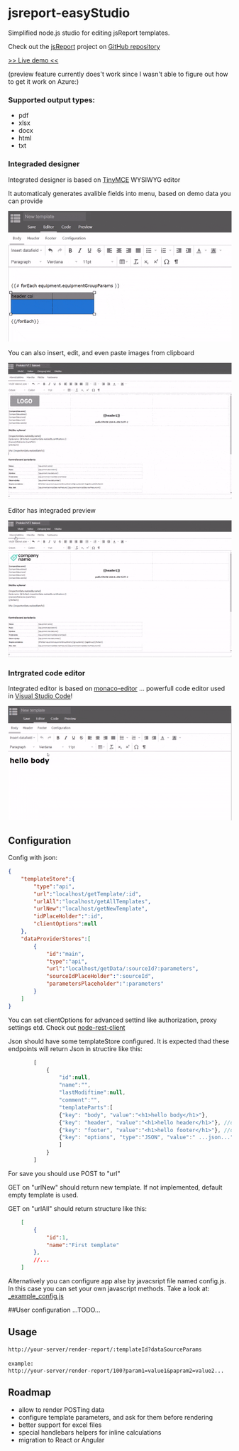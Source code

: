 # jsreport-easyStudio

Simplified node.js studio for editing jsReport templates.

Check out the [jsReport](https://github.com/jsreport) project on [GitHub repository](https://jsreport.net)

[>> Live demo <<](https://jsreport-easystudio.azurewebsites.net/new)

(preview feature currently does't work since I wasn't able to figure out how to get it work on Azure:)

### Supported output types:
- pdf
- xlsx
- docx
- html
- txt

### Integraded designer
Integrated designer is based on [TinyMCE](http://tinymce.com/) WYSIWYG editor 

It automaticaly generates avalible fields into menu, based on demo data you can provide

![Datafields](/Docs/easyStudio_insertField.gif)

You can also insert, edit, and even paste images from clipboard

![Copy&Paste](/Docs/easyStudio_Images.gif)

Editor has integraded preview

![Preview](/Docs/easyStudio_editPreview.gif)

### Intrgrated code editor
Integrated editor is based on [monaco-editor](https://github.com/Microsoft/monaco-editor) ... powerfull code editor used in [Visual Studio Code](https://code.visualstudio.com)!

![Copy&Paste](/Docs/easyStudio_codeEditor.gif)


## Configuration

Config with json:
```json
{
    "templateStore":{ 
        "type":"api",
        "url":"localhost/getTemplate/:id",
        "urlAll":"localhost/getAllTemplates",
        "urlNew":"localhost/getNewTemplate",
        "idPlaceHolder":":id",
        "clientOptions":null
    },
    "dataProviderStores":[
        {
            "id":"main",
            "type":"api",
            "url":"localhost/getData/:sourceId?:parameters",
            "sourceIdPlaceHolder":":sourceId",
            "parametersPlaceholder":":parameters"
        }
    ]
}
```

You can set clientOptions for advanced settind like authorization, proxy settings etd. Check out [node-rest-client](https://www.npmjs.com/package/node-rest-client)

Json should have some templateStore configured.
It is expected thad these endpoints will return Json in structire like this:

```javascript
        [
            {
                "id":null, 
                "name":"",
                "lastModiftime":null,
                "comment":"",
                "templateParts":[
                {"key": "body", "value":"<h1>hello body</h1>"},
                {"key": "header", "value":"<h1>hello header</h1>"}, //optional
                {"key": "footer", "value":"<h1>hello footer</h1>"}, //optional
                {"key": "options", "type":"JSON", "value":" ...json..." } //optional but recomended
                ]
            }
        ]
```

For save you should use POST to "url"

GET on "urlNew" should return new template. If not implemented, default empty template is used.

GET on "urlAll" should return structure like this:

```json
    [
        {
            "id":1, 
            "name":"First template"
        },
        //...
    ]
```

Alternatively you can configure app alse by javacsript file named config.js. In this case you can set your own javascript methods. Take a look at: [_example_config.js](config/_example_config.js)

##User configuration
 ...TODO...

## Usage

```url
http://your-server/render-report/:templateId?dataSourceParams

example:
http://your-server/render-report/100?param1=value1&papram2=value2...
```

## Roadmap
- allow to render POSTing data
- configure template parameters, and ask for them before rendering
- better support for excel files
- special handlebars helpers for inline calculations
- migration to React or Angular